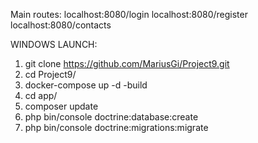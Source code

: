 Main routes:
localhost:8080/login
localhost:8080/register
localhost:8080/contacts

WINDOWS LAUNCH:
1. git clone https://github.com/MariusGi/Project9.git
2. cd Project9/
3. docker-compose up -d -build
4. cd app/
5. composer update
6. php bin/console doctrine:database:create
7. php bin/console doctrine:migrations:migrate
